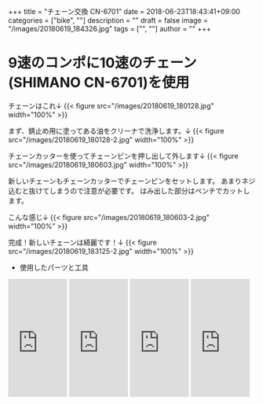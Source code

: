 ﻿+++
title = "チェーン交換 CN-6701"
date = 2018-06-23T18:43:41+09:00
categories = ["bike", ""]
description = ""
draft = false
image = "/images/20180619_184326.jpg"
tags = ["", ""]
author = ""
+++


# 9速のコンポに10速のチェーン(SHIMANO CN-6701)を使用



チェーンはこれ↓
{{< figure src="/images/20180619_180128.jpg" width="100%" >}}

まず、錆止め用に塗ってある油をクリーナで洗浄します。↓
{{< figure src="/images/20180619_180128-2.jpg" width="100%" >}}

チェーンカッターを使ってチェーンピンを押し出して外します↓
{{< figure src="/images/20180619_180603.jpg" width="100%" >}}

新しいチェーンもチェーンカッターでチェーンピンをセットします。
あまりネジ込むと抜けてしまうので注意が必要です。
はみ出した部分はペンチでカットします。

こんな感じ↓
{{< figure src="/images/20180619_180603-2.jpg" width="100%" >}}

完成！新しいチェーンは綺麗です！↓
{{< figure src="/images/20180619_183125-2.jpg" width="100%" >}}


- 使用したパーツと工具


<iframe style="width:120px;height:240px;" marginwidth="0" marginheight="0" scrolling="no" frameborder="0" src="https://rcm-fe.amazon-adsystem.com/e/cm?ref=tf_til&t=yokochi-22&m=amazon&o=9&p=8&l=as1&IS1=1&detail=1&asins=B004IA41L2&linkId=3f3c742604789a3ceb02957c368372ea&bc1=ffffff&lt1=_top&fc1=333333&lc1=0066c0&bg1=ffffff&f=ifr">
    </iframe>


<iframe style="width:120px;height:240px;" marginwidth="0" marginheight="0" scrolling="no" frameborder="0" src="https://rcm-fe.amazon-adsystem.com/e/cm?ref=tf_til&t=yokochi-22&m=amazon&o=9&p=8&l=as1&IS1=1&detail=1&asins=B009FUAM22&linkId=6bc43f76b8981bb604144161582e7beb&bc1=ffffff&lt1=_top&fc1=333333&lc1=0066c0&bg1=ffffff&f=ifr">
    </iframe>

<iframe style="width:120px;height:240px;" marginwidth="0" marginheight="0" scrolling="no" frameborder="0" src="https://rcm-fe.amazon-adsystem.com/e/cm?ref=tf_til&t=yokochi-22&m=amazon&o=9&p=8&l=as1&IS1=1&detail=1&asins=B00UFBRA2A&linkId=4fab660cadf91bc5340533266733ce20&bc1=ffffff&lt1=_top&fc1=333333&lc1=0066c0&bg1=ffffff&f=ifr">
    </iframe>

<iframe style="width:120px;height:240px;" marginwidth="0" marginheight="0" scrolling="no" frameborder="0" src="https://rcm-fe.amazon-adsystem.com/e/cm?ref=tf_til&t=yokochi-22&m=amazon&o=9&p=8&l=as1&IS1=1&detail=1&asins=B005X332UE&linkId=c5c5184c72c0a27688de16e6956042ff&bc1=ffffff&lt1=_top&fc1=333333&lc1=0066c0&bg1=ffffff&f=ifr">
    </iframe>

